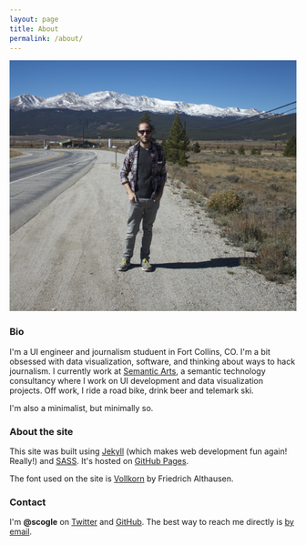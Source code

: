 ```yaml
---
layout: page
title: About
permalink: /about/
---
```


![Me! Near mountains!](/img/IMG_0386.jpg "Me! Near mountains!")

### Bio

I'm a UI engineer and journalism studuent in Fort Collins, CO.  I'm a bit obsessed with data visualization, software, and thinking about ways to hack journalism.  I currently work at [Semantic Arts](http://semanticarts.com/), a semantic technology consultancy where I work on UI development and data visualization projects.  Off work, I ride a road bike, drink beer and telemark ski.

I'm also a minimalist, but minimally so.

### About the site

This site was built using [Jekyll](http://jekyllrb.com/) (which makes web development fun again! Really!) and [SASS](http://sass-lang.com/).  It's hosted on [GitHub Pages](https://pages.github.com/).

The font used on the site is [Vollkorn](https://www.google.com/fonts/specimen/Vollkorn) by Friedrich Althausen.

### Contact

I'm **@scogle** on [Twitter](https://twitter.com/scogle) and [GitHub](https://github.com/scogle).  The best way to reach me directly is [by email](mailto:scottogle@gmail.com).